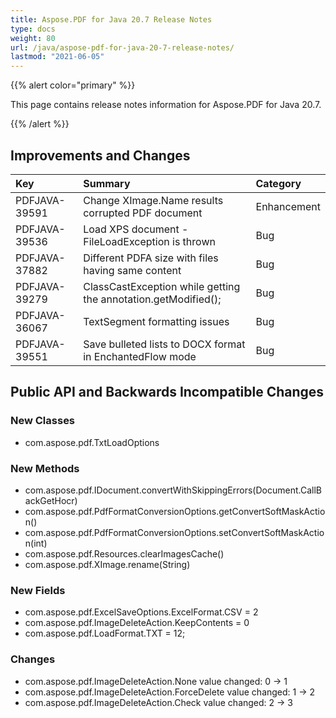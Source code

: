 ```yaml
---
title: Aspose.PDF for Java 20.7 Release Notes
type: docs
weight: 80
url: /java/aspose-pdf-for-java-20-7-release-notes/
lastmod: "2021-06-05"
---
```


{{% alert color="primary" %}}

This page contains release notes information for Aspose.PDF for Java 20.7.

{{% /alert %}}
## **Improvements and Changes**

|**Key**|**Summary**|**Category**|
| :- | :- | :- |
|PDFJAVA-39591|Change XImage.Name results corrupted PDF document|Enhancement|
|PDFJAVA-39536|Load XPS document - FileLoadException is thrown|Bug|
|PDFJAVA-37882|Different PDFA size with files having same content|Bug|
|PDFJAVA-39279|ClassCastException while getting the annotation.getModified();|Bug|
|PDFJAVA-36067|TextSegment formatting issues|Bug|
|PDFJAVA-39551|Save bulleted lists to DOCX format in EnchantedFlow mode|Bug|

## **Public API and Backwards Incompatible Changes**

### New Classes
 * com.aspose.pdf.TxtLoadOptions

### New Methods
 * com.aspose.pdf.IDocument.convertWithSkippingErrors(Document.CallBackGetHocr)
 * com.aspose.pdf.PdfFormatConversionOptions.getConvertSoftMaskAction()
 * com.aspose.pdf.PdfFormatConversionOptions.setConvertSoftMaskAction(int)
 * com.aspose.pdf.Resources.clearImagesCache()
 * com.aspose.pdf.XImage.rename(String)

### New Fields
 * com.aspose.pdf.ExcelSaveOptions.ExcelFormat.CSV = 2
 * com.aspose.pdf.ImageDeleteAction.KeepContents  = 0
 * com.aspose.pdf.LoadFormat.TXT = 12;

### Changes
 * com.aspose.pdf.ImageDeleteAction.None value changed: 0 -> 1
 * com.aspose.pdf.ImageDeleteAction.ForceDelete value changed: 1 -> 2
 * com.aspose.pdf.ImageDeleteAction.Check value changed: 2 -> 3
